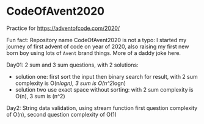 # CodeOfAvent2020
Practice for https://adventofcode.com/2020/

Fun fact:
Repository name CodeOfAvent2020 is not a typo: I started my journey of first advent of code on year of 2020, also raising my first new born boy using lots of `Avent` brand things. More of a daddy joke here.

Day01:
2 sum and 3 sum questions, with 2 solutions:
- solution one: first sort the input then binary search for result, with 2 sum complexity is O(n*logn), 3 sum is O(n^2*logn)
- solution two use exact space without sorting: with 2 sum complexity is O(n), 3 sum is (n^2)

Day2:
String data validation, using stream function first question complexity of O(n), second question complexity of O(1)



